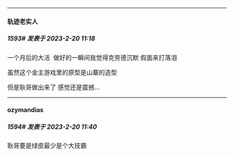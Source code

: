
*****

####  轨迹老实人  
##### 1593#       发表于 2023-2-20 11:18

一个月后的大活  做好的一瞬间我觉得克劳德沉默 假面来打落泪

虽然这个金主游戏里的原型是山寨的造型

但是耿哥做出来了 感觉还是震撼…


*****

####  ozymandias  
##### 1594#       发表于 2023-2-20 11:40

耿哥要是绿皮最少是个大技霸

